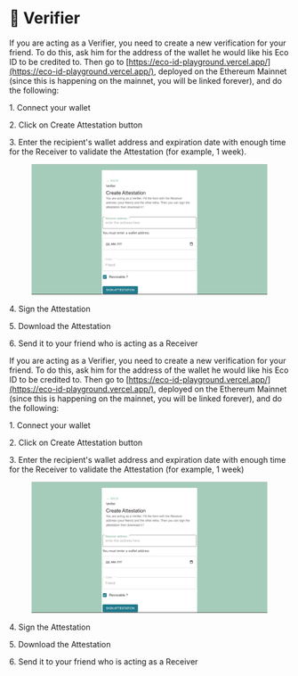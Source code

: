 # 🔎 Verifier

If you are acting as a Verifier, you need to create a new verification for your friend. To do this, ask him for the address of the wallet he would like his Eco ID to be credited to. Then go to [https://eco-id-playground.vercel.app/](https://eco-id-playground.vercel.app/), deployed on the Ethereum Mainnet (since this is happening on the mainnet, you will be linked forever), and do the following:

1\. Connect your wallet

2\. Click on Create Attestation button

3\. Enter the recipient's wallet address and expiration date with enough time for the Receiver to validate the Attestation (for example, 1 week).

<figure><img src="../.gitbook/assets/2023-02-17 23 47 11 (2).png" alt=""><figcaption></figcaption></figure>

4\. Sign the Attestation

5\. Download the Attestation

6\. Send it to your friend who is acting as a Receiver

If you are acting as a Verifier, you need to create a new verification for your friend. To do this, ask him for the address of the wallet he would like his Eco ID to be credited to. Then go to [https://eco-id-playground.vercel.app/](https://eco-id-playground.vercel.app/), deployed on the Ethereum Mainnet (since this is happening on the mainnet, you will be linked forever), and do the following:

1\. Connect your wallet

2\. Click on Create Attestation button

3\. Enter the recipient's wallet address and expiration date with enough time for the Receiver to validate the Attestation (for example, 1 week)

<figure><img src="../.gitbook/assets/2023-02-17 23 47 11 (1).png" alt=""><figcaption></figcaption></figure>

4\. Sign the Attestation

5\. Download the Attestation

6\. Send it to your friend who is acting as a Receiver

